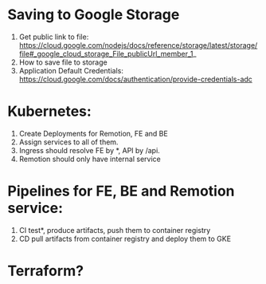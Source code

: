 # Saving to Google Storage
1. Get public link to file: https://cloud.google.com/nodejs/docs/reference/storage/latest/storage/file#_google_cloud_storage_File_publicUrl_member_1_
2. How to save file to storage
3. Application Default Credentials: https://cloud.google.com/docs/authentication/provide-credentials-adc

# Kubernetes:
1. Create Deployments for Remotion, FE and BE
2. Assign services to all of them.
3. Ingress should resolve FE by *, API by /api.
4. Remotion should only have internal service

# Pipelines for FE, BE and Remotion service:
1. CI test*, produce artifacts, push them to container registry
2. CD pull artifacts from container registry and deploy them to GKE

# Terraform?
